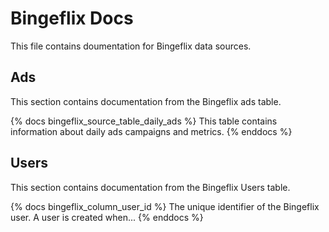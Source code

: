 # Bingeflix Docs
This file contains doumentation for Bingeflix data sources.

## Ads
This section contains documentation from the Bingeflix ads table.

{% docs bingeflix_source_table_daily_ads %}
This table contains information about daily ads campaigns and metrics.
{% enddocs %}

## Users
This section contains documentation from the Bingeflix Users table.

{% docs bingeflix_column_user_id %}
The unique identifier of the Bingeflix user. A user is created when...
{% enddocs %}
